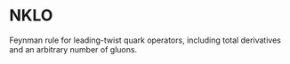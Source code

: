 # NKLO

Feynman rule for leading-twist quark operators, including total derivatives and an arbitrary number of gluons.
